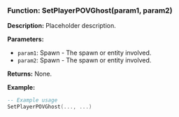### Function: SetPlayerPOVGhost(param1, param2)

**Description:**
Placeholder description.

**Parameters:**
- `param1`: Spawn - The spawn or entity involved.
- `param2`: Spawn - The spawn or entity involved.

**Returns:** None.

**Example:**

```lua
-- Example usage
SetPlayerPOVGhost(..., ...)
```
